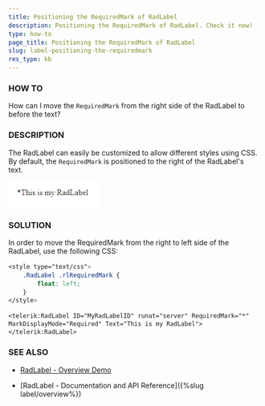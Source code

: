 ```yaml
---
title: Positioning the RequiredMark of RadLabel
description: Positioning the RequiredMark of RadLabel. Check it now!
type: how-to
page_title: Positioning the RequiredMark of RadLabel
slug: label-positioning-the-requiredmark
res_type: kb
---
```



### HOW TO

How can I move the `RequiredMark` from the right side of the RadLabel to before the text? 
  

### DESCRIPTION
 The RadLabel can easily be customized to allow different styles using CSS.  By default, the `RequiredMark` is positioned to the right of the RadLabel's text. 
 
 ![label-required-mark](images/label-required-mark.png)
    
  

### SOLUTION  

In order to move the RequiredMark from the right to left side of the RadLabel, use the following CSS:

````CSS
<style type="text/css">
    .RadLabel .rlRequiredMark {
        float: left;
    }
</style>
````

````ASP.NET
<telerik:RadLabel ID="MyRadLabelID" runat="server" RequiredMark="*" MarkDisplayMode="Required" Text="This is my RadLabel"></telerik:RadLabel>
````  

### SEE ALSO

* [RadLabel - Overview Demo](https://demos.telerik.com/aspnet-ajax/label/overview/defaultcs.aspx)

* [RadLabel - Documentation and API Reference]({%slug label/overview%})



